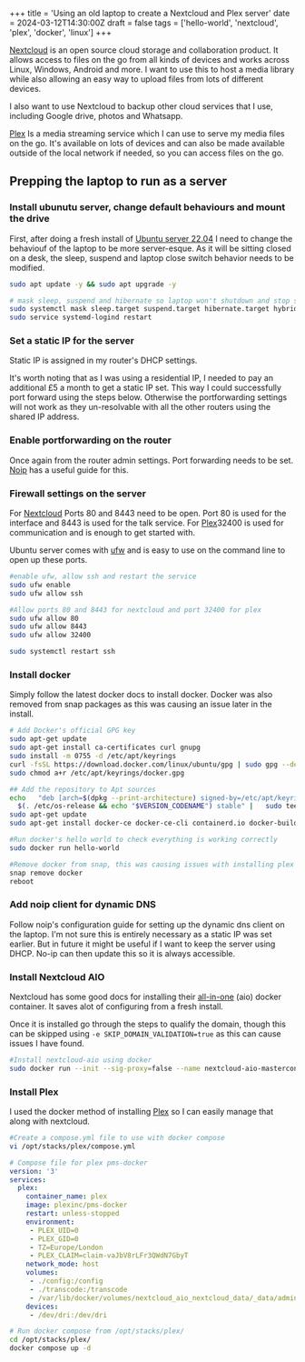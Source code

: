 +++ 
title = 'Using an old laptop to create a Nextcloud and Plex server' 
date = 2024-03-12T14:30:00Z 
draft = false 
tags = ['hello-world', 'nextcloud', 'plex', 'docker', 'linux'] 
+++

[Nextcloud](https://nextcloud.com/) is an open source cloud storage and collaboration product. It allows access to files on the go from all kinds of devices and works across Linux, Windows, Android and more. I want to use this to host a media library while also allowing an easy way to upload files from lots of different devices.  

I also want to use Nextcloud to backup other cloud services that I use, including Google drive, photos and Whatsapp. 

[Plex](https://www.plex.tv/) Is a media streaming service which I can use to serve my media files on the go. It's available on lots of devices and can also be made available outside of the local network if needed, so you can access files on the go. 

## Prepping the laptop to run as a server
### Install ubunutu server, change default behaviours and mount the drive
First, after doing a fresh install of [Ubuntu server 22.04](https://ubuntu.com/download/server#downloads) I need to change the behaviouf of the laptop to be more server-esque. As it will be sitting closed on a desk, the sleep, suspend and laptop close switch behavior needs to be modified. 
```bash
sudo apt update -y && sudo apt upgrade -y

# mask sleep, suspend and hibernate so laptop won't shutdown and stop serving
sudo systemctl mask sleep.target suspend.target hibernate.target hybrid-sleep.target
sudo service systemd-logind restart
```

### Set a static IP for the server
Static IP is assigned in my router's DHCP settings. 

It's worth noting that as I was using a residential IP, I needed to pay an additional £5 a month to get a static IP set. This way I could successfully port forward using the steps below. Otherwise the portforwarding settings will not work as they un-resolvable with all the other routers using the shared IP address. 
### Enable portforwarding on the router
Once again from the router admin settings. Port forwarding needs to be set. [Noip](https://www.noip.com/support/knowledgebase/general-port-forwarding-guide) has a useful guide for this. 

### Firewall settings on the server
For [Nextcloud](https://help.nextcloud.com/t/what-are-ports-80-443-3478-8080-8443-in-nc-aio-used-for/172557#:~:text=Additionally%2C%20ports%2080%2C%208080%2C,used%20for%20the%20Apache%20server.) Ports 80 and 8443 need to be open. Port 80 is used for the interface and 8443 is used for the talk service. For [Plex](https://support.plex.tv/articles/201543147-what-network-ports-do-i-need-to-allow-through-my-firewall/)32400 is used for communication and is enough to get started with. 

Ubuntu server comes with [ufw](https://wiki.ubuntu.com/UncomplicatedFirewall) and is easy to use on the command line to open up these ports. 
```bash
#enable ufw, allow ssh and restart the service
sudo ufw enable
sudo ufw allow ssh

#Allow ports 80 and 8443 for nextcloud and port 32400 for plex
sudo ufw allow 80
sudo ufw allow 8443
sudo ufw allow 32400

sudo systemctl restart ssh
```

### Install docker
Simply follow the latest docker docs to install docker. Docker was also removed from snap packages as this was causing an issue later in the install. 
```bash
# Add Docker's official GPG key
sudo apt-get update
sudo apt-get install ca-certificates curl gnupg
sudo install -m 0755 -d /etc/apt/keyrings
curl -fsSL https://download.docker.com/linux/ubuntu/gpg | sudo gpg --dearmor -o /etc/apt/keyrings/docker.gpg
sudo chmod a+r /etc/apt/keyrings/docker.gpg

## Add the repository to Apt sources
echo   "deb [arch=$(dpkg --print-architecture) signed-by=/etc/apt/keyrings/docker.gpg] https://download.docker.com/linux/ubuntu \
  $(. /etc/os-release && echo "$VERSION_CODENAME") stable" |   sudo tee /etc/apt/sources.list.d/docker.list > /dev/null
sudo apt-get update
sudo apt-get install docker-ce docker-ce-cli containerd.io docker-buildx-plugin docker-compose-plugin

#Run docker's hello world to check everything is working correctly
sudo docker run hello-world

#Remove docker from snap, this was causing issues with installing plex using docker compose
snap remove docker
reboot
```

### Add noip client for dynamic DNS
Follow noip's configuration guide for setting up the dynamic dns client on the laptop. I'm not sure this is entirely necessary as a static IP was set earlier. But in future it might be useful if I want to keep the server using DHCP. No-ip can then update this so it is always accessible. 

### Install Nextcloud AIO
Nextcloud has some good docs for installing their [all-in-one](https://github.com/nextcloud/all-in-one) (aio) docker container. It saves alot of configuring from a fresh install. 

Once it is installed go through the steps to qualify the domain, though this can be skipped using `-e SKIP_DOMAIN_VALIDATION=true` as this can cause issues I have found. 
```bash
#Install nextcloud-aio using docker
sudo docker run --init --sig-proxy=false --name nextcloud-aio-mastercontainer --restart always --publish 80:80 --publish 8080:8080 --publish 8443:8443 --volume nextcloud_aio_mastercontainer:/mnt/docker-aio-config --volume /var/run/docker.sock:/var/run/docker.sock:ro nextcloud/all-in-one:latest
```

### Install Plex
I used the docker method of installing [Plex](https://pimylifeup.com/plex-docker/) so I can easily manage that along with nextcloud. 

```bash
#Create a compose.yml file to use with docker compose
vi /opt/stacks/plex/compose.yml
```

```/opt/stacks/plex/compose.yml
# Compose file for plex pms-docker
version: '3'
services:
  plex:
    container_name: plex
    image: plexinc/pms-docker
    restart: unless-stopped
    environment:
     - PLEX_UID=0
     - PLEX_GID=0
     - TZ=Europe/London
     - PLEX_CLAIM=claim-vaJbV8rLFr3QWdN7GbyT
    network_mode: host
    volumes:
     - ./config:/config
     - ./transcode:/transcode
     - /var/lib/docker/volumes/nextcloud_aio_nextcloud_data/_data/admin/files/Media:/data
    devices:
     - /dev/dri:/dev/dri
```

```bash
# Run docker compose from /opt/stacks/plex/
cd /opt/stacks/plex/
docker compose up -d
```

